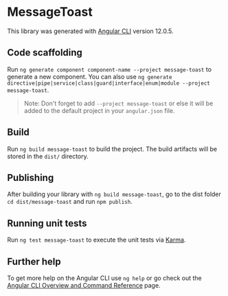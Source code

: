# MessageToast

This library was generated with [Angular CLI](https://github.com/angular/angular-cli) version 12.0.5.

## Code scaffolding

Run `ng generate component component-name --project message-toast` to generate a new component. You can also use `ng generate directive|pipe|service|class|guard|interface|enum|module --project message-toast`.
> Note: Don't forget to add `--project message-toast` or else it will be added to the default project in your `angular.json` file. 

## Build

Run `ng build message-toast` to build the project. The build artifacts will be stored in the `dist/` directory.

## Publishing

After building your library with `ng build message-toast`, go to the dist folder `cd dist/message-toast` and run `npm publish`.

## Running unit tests

Run `ng test message-toast` to execute the unit tests via [Karma](https://karma-runner.github.io).

## Further help

To get more help on the Angular CLI use `ng help` or go check out the [Angular CLI Overview and Command Reference](https://angular.io/cli) page.

